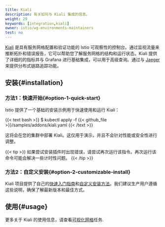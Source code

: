 ```yaml
---
title: Kiali
description: 有关如何与 Kiali 集成的信息。
weight: 29
keywords: [integration,kiali]
owner: istio/wg-environments-maintainers
test: no
---
```

[Kiali](https://kiali.io/) 是具有服务网格配置和验证功能的 Istio 可观察性的控制台。通过监视流量来推断拓扑和错误报告，它可以帮助您了解服务网格的结构和运行状态。Kiali 提供了详细的的指标并与 Grafana 进行基础集成，可以用于高级查询。通过与 [Jaeger](/zh/docs/ops/integrations/jaeger) 来提供分布式链路追踪功能。

## 安装{#installation}

### 方法1：快速开始{#option-1-quick-start}

Istio 提供了一个基础的安装示例用于快速使用和运行 Kiali：

{{< text bash >}}
$ kubectl apply -f {{< github_file >}}/samples/addons/kiali.yaml
{{< /text >}}

这将会在您的集群中部署 Kiali。这仅用于演示，并且不会针对性能或安全性进行调整。

{{< tip >}}
如果尝试安装插件时出现错误，请尝试再次运行该指令。再次运行该命令可能会解决一些计时性问题。
{{< /tip >}}

### 方法2：自定义安装{#option-2-customizable-install}

Kiali 项目提供了自己的[快速入门指南](https://kiali.io/documentation/latest/quick-start)和[自定义安装方法](https://kiali.io/documentation/latest/installation-guide)。我们建议生产用户遵循这些说明，确保了解最新版本和最佳方式。

## 使用{#usage}

更多关于 Kiali 的使用信息，请查看[可视化网格](/zh/docs/tasks/observability/kiali/)任务.
